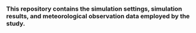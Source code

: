 
### This repository contains the simulation settings, simulation results, and meteorological observation data employed by the study.
